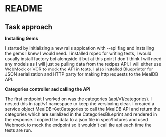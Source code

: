 # README

## Task approach

**Installing Gems**

I started by initializing a new rails applcation with --api flag and installing the gems I knew I would need. I installed rspec for writing tests, I would usually install factory bot alongside it but at this point I don't think I will need any models as I will just be pulling data from the recipes API. I will either use WebMock or VCR to mock the API in tests. I also installed Blueprinter for JSON serialization and HTTP party for making http requests to the MealDB API.

**Categories controller and calling the API**

The first endpoint I worked on was the categories (/api/v1/categories). I nested this in /api/v1 namespace to keep the versioning clear. I created a service object MealDB::GetCategories to call the MealDB API and return the categories which are serialized in the CategoriesBlueprint and rendered in the response. I copied the data to a json file in spec/fixtures and used Webmock to mock the endpoint so it wouldn't call the api each time the tests are run.